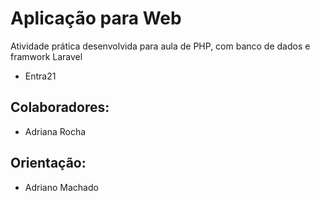 # Aplicação para Web 

Atividade prática desenvolvida para aula de PHP, com banco de dados e framwork Laravel 

- Entra21

## Colaboradores:

* Adriana Rocha

## Orientação:

* Adriano Machado


